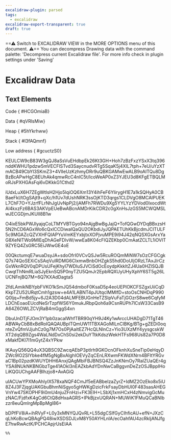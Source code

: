 ```yaml
---
excalidraw-plugin: parsed
tags:
  - excalidraw
excalidraw-export-transparent: true
draft: true
---
```


==⚠  Switch to EXCALIDRAW VIEW in the MORE OPTIONS menu of this document. ⚠== You can decompress Drawing data with the command palette: 'Decompress current Excalidraw file'. For more info check in plugin settings under 'Saving'


# Excalidraw Data
## Text Elements
Code
{ #HCGOmiaB}


Data
{ #qVRlsMiw}


Heap
{ #5hYkrhww}


Stack
{ #l3fAQmnf}


Low address
{ #gcuctzS0}

KEULCW9cB83W3gQJ8aSsVuEHdbpEk26Kt3GH+Hoh7zBzFxzYSxX3tq396nddKWHU1pdzw5mVECFlSTvd3SaycnudvRTg5SqaK5j4XIL7tph+7eU/uYzXTmACB49CbYI3SKmZ3+4VlIeUzKzhmyDRr9uQBKGAMwEwALB9oAITQu8DgBzBcAPwHgC8EUhAk4qmwRcC4nIC5t/IcoWeAP0xZ3YJEU3d8KFgETBQLMoRJsPXHGAsFqi6vDKkkG1Cthd2

iUdxLuX6H7ZEgWtIsH2Hjo5lqiOQ6Xm13Y4ihFeF6YlirygH1E7a1kSQHyA0CBBaeFkI/tOgSAjt9+qXc/h1Uv7dUshNRK3ssOjKTD3qrgs1CLDVgO8MCAlPUEKL7ChF7O+YJzrfFLrNhJgUvNpPj2/jAMFh7RWDu9Xg5YYLYzYDVod0IxocdWtAl4kxzFz6BAS3AKVpEUeBwABcnAMDrKikCDR2c0gXnHsJzGS5MCWQMSLwJECGDjmJKUII8B1w

O4ixE5bkPWJlyajqCoLTMYVBTGyo94nAjgBwBgJajQ+TofQGwDYDqBBxzsH5N2hCD6AGxWo6cQxlCCDiwaIQaQU2OKbdiJyJQPAETUhKkBjcdmJCITULF5c9MGAZcQZVXHFQIAPYuVmKEYxbjtxXOPjvuMPE9i94J42qNQSXGsArxYaG8XeNlTWo9MIEqDhAGeFDlvW/wwEa8K04cFlQZEKbp0CmAatZCLTL1iOVlT9ZYEQ4ZsGRC5EiJWwGE4oE

00QkctumqE7wuaDsyJA+sdoOfrI0VCvQSJw5RcuROQmMiNW7sOzCFGCgkQ7s74QoSEXiCsSAqVuIRDMG6ClxmwBnbOHZgkS5hd0DoUIjORzLTAxJ/rCzGxWknRQV0qDPUsUFejKhyI7WDluSJVCiSdOcEoydpKkkItZJ4Ua0HZlSQJBCwqtThNmRLiaSJyEknSQ5P0nyTZU5QmJr2EpbRQXUyUHyXphY6ST5g26LUCNFnjBQ7M+6Q7KXAdDagta5

2fdLAmikNBYpbFVKO1kSmJQ54dmboF0KsaD5p4eoUEPlOKCFSZgxUiiCqDKkpTZU52URqtCmh1gzsw+e4A1LABNT4pJUtqclMMlfD+stoOsCNHDqP990Q0ljq+FmBd5jy+6J2A3D04dALMFEBUGnHeTZSlpVuFaTjGOzrS8we6CqfyMLDChEoaoEUcdNeSrTzpfWS6Y0mukJRbpQoh6a9CsnRUPh7lCsW33CasB9A64Z6OWLZCVjRaB4mGggS4xn

DbuUnDTjFJOm3Y1pb0zacalWhfTBR90qYH9J4Ky1wArccUHADgD71TgT46ABWAyCbB8xBdRoIQAQAUBpITQmUW11TBXAGoMILnCIBKg/BTg+gZEDi0oqnteZvQfmVJjuhCz0g7M7Os0PjAaItEZ7HcQLNlnCz+Yio3UXzMY4yysgcskWXT2dqQB9Zgs4WaLNdDxChS0si2ekDuYTtkKdszWekHTFs968Us82a7P0D8xMakfDKl7I1mGytZ4xYPkw

IKAuyQ56QQ4uX3QBSC9ZwcqAEbP3ptlrh9GKOcnOFknhXuSneTip0eHqyDZWc9IO2SIYbke4fM5gNgBxAIghIOEVyZqCEnLRXwmFKWdXNrn4BFItYRGvaC1Bp02pzdKWUYDHH6AnxjQAgMbiFBJBNSQ4ZzJnKNmOy7RaIZUaQEr4gYSA8NUkNKBNGbzTge41AOkl3nEAZkbAdYDnNwCaBggvnDeZzOSJBppIHoLiKQGUChgAAFBIhzjo8+AvAGiQ

uIACUwYPXMoAhlyIX578xaNQF4CmJf5eEABbeIzaZyrZ+IdMZ2OzEko8x5iU8Z4J3FZjqgUAKGbuBhmNiSgyo5gHWKgDzicFrkFsayDbHUI0F483sasAHEGVnYw47SKOPHF9i0mU4njuZFnHzi+FK3EIH+LSbXj1xmHCxH4zNmvigGcMuzNAC/FjdfxK4gCd6CtQ8dHxaAGRS+IPkBjzxUQRAN+MUWiK1FMuQCaBNlbzzr8euQmIrgMpBpMgl86+

bDPfFV8iA+ihRVyF+L0y3xMNYQJQvRL+L55dgCSIfGyCIhficAU+efN+JXzCqLhKoBcwQBAgPQ48iwXSDSDJLvM8Y50AYHLnlA/ecOahfAU4zcRkljANJfgE7hwRwActK/PCHCApjrUsEIAA
```
%%